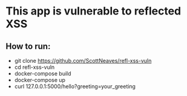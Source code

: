 # This app is vulnerable to reflected XSS

## How to run:
- git clone https://github.com/ScottNeaves/refl-xss-vuln
- cd refl-xss-vuln
- docker-compose build
- docker-compose up
- curl 127.0.0.1:5000/hello?greeting=your_greeting
